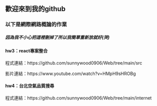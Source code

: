 <h2><p>歡迎來到我的github</p></h2>
<h3>以下是網際網路概論的作業</h3>
<h5><p>因為我不小心把這裡刪掉了所以我簡單重新放就好(哭)</p>
<h4>hw3：react專案整合</h4>
<p>程式連結：https://github.com/sunnywood0906/Web/tree/main/src</p>
<p>影片連結：https://www.youtube.com/watch?v=HMpH9sHROBg</p>
<h4>hw4：台北空氣品質搜尋</h4>
<p>程式連結：https://github.com/sunnywood0906/Web/tree/main/internet</p>
